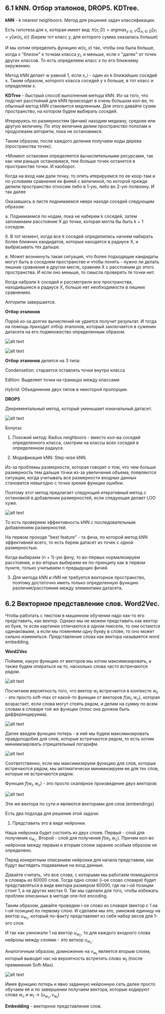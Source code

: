 ## 6.1 kNN. Отбор эталонов, DROP5. KDTree.

**kNN** - k nearest neighboors. Метод для решения задач классификации.

Есть гипотеза для x, которая имеет вид:
$h(x;D) = argmax_{y \in Y}(\sum_{x_i \in D}[y_i = y]w(x_i, x))$
(Берем тот класс y, для которого сумма оказалась больше)

И мы хотим определить функцию $w(x_i, x)$ так, чтобы она была больше, когда x "близок" к точкам класса $y_i$, и меньше, если x "далек" от точек других классов. То есть определяем класс x по его ближнему окружению.

Метод kNN делает w равной 1, если x_i - один из k ближайших соседей x. Таким образом, которого класса соседей у x больше, в тот класс и определяем x.

**KDTree** - быстрый способ выполнения метода kNN. Из-за того, что подсчет расстояний для kNN происходит в очень большом кол-ве, то обычный метод kNN становится медленным. Для этого давайте сузим пространство, на котором будем выбирать соседей.

Итерируясь по размерностям (фичам) находим медиану, среднее или другую величину. По этоу величине делим пространство пополам и продолжаем алгоритм, пока не остановимся.

Таким образом, после каждого деления получаем ноды дерева (пространства точек).

*Момент остановки определяется вычислительными ресурсами, так как чем раньше остановимся, тем больше точек останется в пространстве точки. И наоборот.

Когда на вход нам дали точку, то опять итерируемся по ее коор-там и по условиям сравнения ее фияей с величиной, по которой прежде делили пространство относим либо в 1-ую, либо во 2-ую полвоину. И так далее

Оказавшись в листе поднимаемся нверх находя соседей следующим образом:

а. Поднимаемся по нодам, пока не наберем k соседей, затем запоминаем расстояние X до точки, которая могла бы быть k + 1 соседом.

б. В тот момент, когда все k соседей определились начнем набирать более ближних кандидатов, которые находятся в радиусе X, и выбрасывать тех дальше. 

в. Может возникнуть такая ситуация, что более подходящие кандидаты могут быть в соседнем пространстве и чтобы понять - нужно ли делать лишние сравнения в другом месте, сравним X с расстояним до этого пространства. И если оно меньше, то смысла проверять те точки нет.

Когда набрали k соседей и рассмотрели все пространства, находившиеся в радиусе X, больше нет необходимости в лишних сравнениях. 

Алгоритм завершается.

**Отбор эталонов**

Порой из-за долгих вычислений не удается получит результат. И тогда на помощь приходит отбор эталонов, который заключается в сужении датасета на его подмножество определенным образом. 

![alt text](images/6-1.2.png)

![alt text](images/6-1.3.png)

**Отбор эталонов** делится на 3 типа:

Condensetion: старается оставлять точки внутри класса

Edition: Выделяет точки на границах между классами

Hybrid: Объединение двух типов в некоторой пропорции.

**DROP5**

Декрементальный метод, который уменьшает изначальный датасет.

![alt text](images/6-1.4.png)

Бонусы:

1) Похожий метод: Radius neighboors - вместо кол-ва соседей определенного класса, смотрим на классы всех соседей в определенном радиусе.


2) Модификация kNN: Step-wise kNN.

Из-за проблемы размерности, которая говорит о том, что чем больше размерность тем дальше точки из-за увеличения объема, появляются ситуации, когда учитывать все размерности входных данных становится невыгодно с точки зрения функции ошибки.

Поэтому этот метод предлагает следующий итеративный метод с остановкой в добавлении размерностей, если следующая делает LOO хуже.

![alt text](images/6-1.1.png)

То есть проверяем эффективность kNN с последовательным добавлением размерностей.

На первом проходе "best feature" - та фича, по которой метод kNN эффективней всего, то есть берем датасет из точек с одной размерностью. 

Когда выбираем (n + 1)-ую фичу, то во-первых нормализируем расстояния, и во-вторых выбираем ее по-принципу как в первом пункте, только учитываем n предыдущих фичей.

3) Для метода kNN и rNN не требуется векторное пространство, поэтому достаточно иметь только определенную функцию различия/расстояния между элементами датасета.

## 6.2 Векторное представление слов. Word2Vec.

Чтобы работать с текстом в машинном обучении надо как-то его представить, как вектор. Однако мы не можем представить как вектор из букв, тк если картинки отличаются в одном пикселе, то они остаются одинаковыми, а если мы поменяем одну букву в слове, то оно может сильно измениться. Представление слова как вектора называется word embedding.

**Word2Vec**

Поймем, какую функцию от векторов мы хотим максимизировать, а также будем опираться на то, насколько слова часто встречаются рядом.

![alt text](images/6-2.1.png)

Посчитаем вероятность того, что вектор $w_t$ встречается в контексте $w_с$ - это просто soft-max от какой-то функции от векторов $f(w_t, w_c)$, которая возрастает, если слова могут стоять рядом, и делим на сумму по всем словам в словаре той же функции (плюс она должна быть дифференцируема).

![alt text](images/6-2.2.png)

Далее введем функцию потерь - в ней мы будем максимизировать правдоподобие для слов, которые встречаются рядом, то есть хотим минимизировать отрицательный логарифм. 

![alt text](images/6-2.3.png)

Соответственно, если мы максимизируем функцию для слов, которые встречаются рядом, мы автоматически минимизируем ее для тех слов, которые не встречаются рядом.

Функция $f(w_t, w_c)$ - это просто скалярное произведение двух векторов:

![alt text](images/6-2.4.png)

Эти же вектора по сути и являются векторами для слов (embendings)

Есть два подхода для решения этой задачи:

1) Представить это в виде нейронки.

Наша нейронка будет состоять из двух слоев. Первый - слой для получения $u_{w_c}$. Второй - слой для получения $f(w_t, w_c)$. Причем кол-во нейронов между первым и вторым слоем заранее особым образом не определено. 

Перед конкретным описанием нейронки для начала представим, как будут выглядеть подаваемые на вход данные. 

Давайте считать, что все слова, с которыми мы работаем помещаются в словарь из 60000 слов. Тогда одно слово (i-ое слово словаря) будет представляться в виде вектора размером 60000, где на i-ой позиции стоит 1, а на других местах 0. Так мы сделали для того, чтобы избежать проблем описанных в методе one-hot encoding.

Таким образом, давайте проведем i-ое слово из словаря (вектор с 1 на i-ой позиции) по первому слою. И сделаем мы это, умножив единицу на вектор $u_{w_c}$, который по-факту представляет из себя набор весов для 1-ого слоя.

И так как умножали 1 на вектор $u_{w_с}$, то для каждого входного слова нейроны между слоями - это веткор $u_{w_c}$. 

Аналогичным образом, домножение на $v_{w_t}$ является вторым слоем, который выводит нас на вероятность встретить слово $w_t$ (после преминения Soft-Max).

![alt text](images/6-2.5.png)

Имея функцию потерь и явно заданную нейронную сеть далее просто обучаем её и по завершении получаем вектора, которые кодируют слова $w_c\ и\ w_t$ -> ($u_{w_c}, v_{w_t}$)

**Embedding** - векторное представление слов.